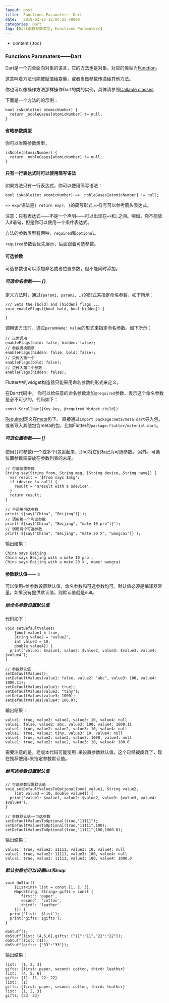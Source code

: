 ```yaml
---
layout: post
title:  Functions Paramaters——Dart
date:   2019-02-25 12:04:23 +0800
categories: Dart
tag: [Dart函数参数类型, Functions Paramaters]
---
```


* content
{:toc}



### Functions Paramaters——Dart
Dart是一个完全面向对象的语言，它的方法也是对象，对应的类型为[Function](https://api.dartlang.org/stable/2.1.1/dart-core/Function-class.html)。

这意味着方法也能被赋值给变量，或者当做参数传递给其他方法。

你也可以像操作方法那样操作Dart的类的实例，具体请参照[Callable classes](https://www.dartlang.org/guides/language/language-tour#callable-classes)

下面是一个方法的的示例：

```
bool isNoble(int atomicNumber) {
  return _nobleGases[atomicNumber] != null;
}
```

#### 省略参数类型
你可以省略参数类型，

```
isNoble(atomicNumber) {
  return _nobleGases[atomicNumber] != null;
}
```

#### 只有一行表达式时可以使用简写语法
如果方法只有一行表达式，你可以使用简写语法：

```
bool isNoble(int atomicNumber) => _nobleGases[atomicNumber] != null;
```

`=> expr`语法是`{ return expr; }`的简写形式.`=>`符号可以参考箭头表达式。

注意：只有表达式——不是一个声明——可以出现在`=>`和`;`之间。例如，你不能放入if语句，但是你可以使用一个条件表达式。

方法的参数类型有两种，`required`和`optional`。

`required`参数会优先展示，后面跟着可选参数。

#### 可选参数
可选参数也可以添加命名或者位置参数，但不能同时添加。

##### 可选命名参数—— {}
定义方法时，通过`{param1, param2, …}`的形式来指定命名参数，如下所示：

```
/// Sets the [bold] and [hidden] flags ...
void enableFlags({bool bold, bool hidden}) {

}
```

调用该方法时，通过`paramName: value`的形式来指定命名参数。如下所示：

```
// 正常调用
enableFlags(bold: false, hidden: false);
// 参数调换顺序
enableFlags(hidden: false, bold: false);
// 只传入第一个
enableFlags(bold: false);
// 只传入第二个参数
enableFlags(hidden: false);
```

Flutter中的widget构造器只能采用命名参数的形式来定义。

在Dart代码中， 你可以给任意的命名参数添加`@required`参数，表示这个命名参数是必不可少的。代码如下：

```
const Scrollbar({Key key, @required Widget child})
```

[Required](https://pub.dartlang.org/documentation/meta/latest/meta/required-constant.html)定义在[meta](https://pub.dartlang.org/packages/meta)包下。
直接通过`import package:meta/meta.dart`导入包，或者导入其他包含meta的包，比如Flutter的`package:flutter/material.dart`。

##### 可选位置参数—— []
使用`[]`将参数(一个或多个)包裹起来，即可将它们标记为可选参数。
另外，可选位置参数需要放在参数列表的末尾。

```
// 可选位置参数
String say(String from, String msg, [String device, String name]) {
  var result = '$from says $msg';
  if (device != null) {
    result = '$result with a $device';
  }
  return result;
}
```

```
// 不调用可选参数
print('${say("China", "Beijing")}');
// 调用第一个可选参数
print('${say("China", "Beijing", "mate 10 pro")}');
// 调用两个可选参数
print('${say("China", "Beijing", "mate 20 X", "wangcai")}');
```

输出结果：

```
China says Beijing
China says Beijing with a mate 10 pro ,
China says Beijing with a mate 20 X , name: wangcai
```

#### 参数默认值—— =
可以使用`=`给参数设置默认值，命名参数和可选参数均可。默认值必须是编译器常量。如果没有提供默认值，则默认值就是null。

##### 给命名参数设置默认值
代码如下：

```
void setDefaultValues(
    {bool value1 = true,
    String value2 = "value2",
    int value3 = 10,
    double value4}) {
  print('value1: $value1, value2: $value2, value3: $value3, value4: $value4');
}
```

```
// 参数默认值
setDefaultValues();
setDefaultValues(value1: false, value2: "abc", value3: 100, value4: 1000.11);
setDefaultValues(value1: true);
setDefaultValues(value2: "tiny");
setDefaultValues(value3: 1000);
setDefaultValues(value4: 100.0);
```

输出结果：

```
value1: true, value2: value2, value3: 10, value4: null
value1: false, value2: abc, value3: 100, value4: 1000.11
value1: true, value2: value2, value3: 10, value4: null
value1: true, value2: tiny, value3: 10, value4: null
value1: true, value2: value2, value3: 1000, value4: null
value1: true, value2: value2, value3: 10, value4: 100.0
```

需要注意的是，老版本代码可能使用`:`来设置参数默认值，这个已经被废弃了，现在推荐使用`=`来指定参数默认值。

##### 给可选参数设置默认值

```
// 可选参数设置默认值
void setDefaultValuesToOptional(bool value1, String value2,
    [int value3 = 10, double value4]) {
  print('value1: $value1, value2: $value2, value3: $value3, value4: $value4');
}
```

```
// 参数默认值——可选参数
setDefaultValuesToOptional(true,"11111");
setDefaultValuesToOptional(true,"11111",100);
setDefaultValuesToOptional(true,"11111",100,1000.0);
```

输出结果：
```
value1: true, value2: 11111, value3: 10, value4: null
value1: true, value2: 11111, value3: 100, value4: null
value1: true, value2: 11111, value3: 100, value4: 1000.0
```

##### 默认参数也可以设置list和map

```
void doStuff(
    {List<int> list = const [1, 2, 3],
    Map<String, String> gifts = const {
      'first': 'paper',
      'second': 'cotton',
      'third': 'leather'
    }}) {
  print('list:  $list');
  print('gifts: $gifts');
}
```

```
doStuff();
doStuff(list: [4,5,6],gifts: {"11":"11","22":"22"});
doStuff(list: [1]);
doStuff(gifts: {"33":"33"});
```

输出结果：

```
list:  [1, 2, 3]
gifts: {first: paper, second: cotton, third: leather}
list:  [4, 5, 6]
gifts: {11: 11, 22: 22}
list:  [1]
gifts: {first: paper, second: cotton, third: leather}
list:  [1, 2, 3]
gifts: {33: 33}
```



